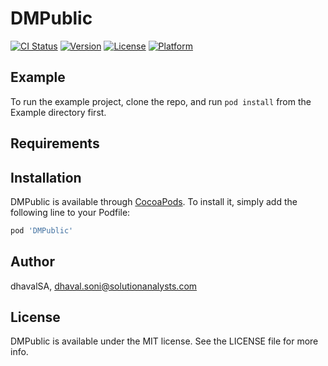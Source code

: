 # DMPublic

[![CI Status](https://img.shields.io/travis/dhavalSA/DMPublic.svg?style=flat)](https://travis-ci.org/dhavalSA/DMPublic)
[![Version](https://img.shields.io/cocoapods/v/DMPublic.svg?style=flat)](https://cocoapods.org/pods/DMPublic)
[![License](https://img.shields.io/cocoapods/l/DMPublic.svg?style=flat)](https://cocoapods.org/pods/DMPublic)
[![Platform](https://img.shields.io/cocoapods/p/DMPublic.svg?style=flat)](https://cocoapods.org/pods/DMPublic)

## Example

To run the example project, clone the repo, and run `pod install` from the Example directory first.

## Requirements

## Installation

DMPublic is available through [CocoaPods](https://cocoapods.org). To install
it, simply add the following line to your Podfile:

```ruby
pod 'DMPublic'
```

## Author

dhavalSA, dhaval.soni@solutionanalysts.com

## License

DMPublic is available under the MIT license. See the LICENSE file for more info.
